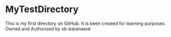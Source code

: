 # MyTestDirectory
This is my first directory on GitHub. It is been created for learning purposes.
Owned and Authorized by sb-baranawal

